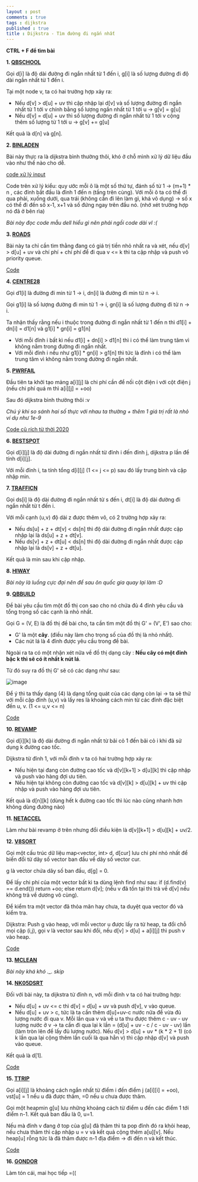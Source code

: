 ```yaml
---
layout : post
comments : true
tags : dijkstra
published : true
title : Dijkstra - Tìm đường đi ngắn nhất
---
```

**CTRL + F để tìm bài**

**1. [QBSCHOOL](https://vnoi.info/problems/QBSCHOOL/)**

Gọi d[i] là độ dài đường đi ngắn nhất từ 1 đến i, g[i] là số lượng đường đi độ dài ngắn nhất từ 1 đến i.

Tại một node v, ta có hai trường hợp xảy ra:

- Nếu d[v] > d[u] + uv thì cập nhập lại d[v] và số lượng đường đi ngắn nhất từ 1 tới v chính bằng số lượng ngắn nhất từ 1 tới u -> g[v] = g[u]
- Nếu d[v] = d[u] + uv thì số lượng đường đi ngắn nhất từ 1 tới v cộng thêm số lượng từ 1 tới u -> g[v] += g[u]

Kết quả là d[n] và g[n].

**2. [BINLADEN](https://vnoi.info/problems/BINLADEN/)**

Bài này thực ra là dijkstra bình thường thôi, khó ở chỗ mình xử lý dữ liệu đầu vào như thế nào cho dễ.

[code xử lý input](https://pastebin.com/2hXesYXa)

Code trên xử lý kiểu: quy ước mỗi ô là một số thứ tự, đánh số từ 1 -> (m+1) * n , các đỉnh bắt đầu là đỉnh 1 đến n (tầng trên cùng). Với mỗi ô ta có thể đi qua phải, xuống dưới, qua trái (không cần đi lên làm gì, khá vô dụng) -> số x có thể đi đến số x-1, x+1 và số đứng ngay trên đầu nó. (nhớ xét trường hợp nó đã ở bên rìa)

*Bài này đọc code mẫu dell hiểu gì nên phải ngồi code dài vl :(*

**3. [ROADS](https://vnoi.info/problems/ROADS/)**

Bài này ta chỉ cần tìm thằng đang có giá trị tiền nhỏ nhất ra và xét, nếu d[v] > d[u] + uv và chí phí + chí phí để đi qua v <= k thì ta cập nhập và push vô priority queue.

[Code](https://pastebin.com/GvYzmXgm)

**4. [CENTRE28](https://vnoi.info/problems/CENTRE28/)**

Gọi d1[i] là đường đi min từ 1 -> i, dn[i] là đường đi min từ n -> i.

Gọi g1[i] là số lượng đường đi min từ 1 -> i, gn[i] là số lượng đường đi từ n -> i.

Ta nhận thấy rằng nếu i thuộc trong đường đi ngắn nhất từ 1 đến n thì d1[i] + dn[i] = d1[n] và g1[i] * gn[i] = g1[n]

- Với mỗi đỉnh i bất kì nếu d1[i] + dn[i] > d1[n] thì i có thể làm trung tâm vì không nằm trong đường đi ngắn nhất.
- Với mỗi đỉnh i nếu như g1[i] * gn[i] > g1[n] thì tức là đỉnh i có thể làm trung tâm vì không nằm trong đường đi ngắn nhất.

**5. [PWRFAIL](https://vnoi.info/problems/PWRFAIL/)**

Đầu tiên ta khởi tạo mảng a[i][j] là chi phí cần để nối cột điện i với cột điện j (nếu chi phí quá m thì a[i][j] = +oo)

Sau đó dijkstra bình thường thôi :v 

*Chú ý khi so sánh hai số thực với nhau ta thường + thêm 1 giá trị rất là nhỏ ví dụ như 1e-9*

[Code cũ rích từ thời 2020](https://pastebin.com/E6TResHp)

**6. [BESTSPOT](https://vnoi.info/problems/BESTSPOT/)**

Gọi d[i][j] là độ dài đường đi ngắn nhất từ đỉnh i đến đỉnh j, dijkstra p lần để tính d[i][j].

Với mỗi đỉnh i, ta tính tổng d[i][j] (1 <= j <= p) sau đó lấy trung bình và cập nhập min.

**7. [TRAFFICN](https://vnoi.info/problems/TRAFFICN/)**

Gọi ds[i] là độ dài đường đi ngắn nhất từ s đến i, dt[i] là độ dài đường đi ngắn nhất từ t đến i.

Với mỗi cạnh (u,v) độ dài z được thêm vô, có 2 trường hợp xảy ra:

- Nếu ds[u] + z + dt[v] < ds[n] thì độ dài đường đi ngắn nhất được cập nhập lại là ds[u] + z + dt[v].
- Nếu ds[v] + z + dt[u] < ds[n] thì độ dài đường đi ngắn nhất được cập nhập lại là ds[v] + z + dt[u].

Kết quả là min sau khi cập nhập.

**8. [HIWAY](https://vnoi.info/problems/HIWAY/)**

*Bài này là luồng cực đại nên để sau ôn quốc gia quay lại làm :D*

**9. [QBBUILD](https://vnoi.info/problems/QBBUILD/)**

Đề bài yêu cầu tìm một đồ thị con sao cho nó chứa đủ 4 đỉnh yêu cầu và tổng trọng số các cạnh là nhỏ nhất.

Gọi G = (V, E) là đồ thị đề bài cho, ta cần tìm một đồ thị G' = (V', E') sao cho:

- G' là một **cây**. (điều này làm cho trọng số của đồ thị là nhỏ nhất).
- Các nút lá là 4 đỉnh được yêu cầu trong đề bài.

Ngoài ra ta có một nhận xét nữa về đồ thị dạng cây : **Nếu cây có một đỉnh bậc k thì sẽ có ít nhất k nút lá**.

Từ đó suy ra đồ thị G' sẽ có các dạng như sau:

![image](https://user-images.githubusercontent.com/69662229/112004629-35ce8880-8adf-11eb-87e8-2ac36f3d1593.png)

Để ý thì ta thấy dạng (4) là dạng tổng quát của các dạng còn lại -> ta sẽ thử với mỗi cặp đỉnh (u,v) và lấy res là khoảng cách min từ các đỉnh đặc biệt đến u, v. (1 <= u,v <= n)

[Code](https://pastebin.com/VGMei0VD)

**10. [REVAMP](https://vnoi.info/problems/REVAMP/)**

Gọi d[i][k] là độ dài đường đi ngắn nhất từ bãi cỏ 1 đến bãi cỏ i khi đã sử dụng k đường cao tốc.

Dijkstra từ đỉnh 1, với mỗi đỉnh v ta có hai trường hợp xảy ra:

- Nếu hiện tại đang còn đường cao tốc và d[v][k+1] > d[u][k] thì cập nhập và push vào hàng đợi ưu tiên.
- Nếu hiện tại không còn đường cao tốc và d[v][k] > d[u][k] + uv thì cập nhập và push vào hàng đợi ưu tiên.

Kết quả là d[n][k] (dùng hết k đường cao tốc thì lúc nào cũng nhanh hơn không dùng đường nào)

**11. [NETACCEL](https://vnoi.info/problems/NETACCEL/)**

Làm như bài revamp ở trên nhưng đổi điều kiện là d[v][k+1] > d[u][k] + uv/2. 

**12. [V8SORT](https://vnoi.info/problems/V8SORT/)**

Gọi một cấu trúc dữ liệu map<vector<int>, int> d, d[cur] lưu chi phí nhỏ nhất để biến đổi từ dãy số vector<int> ban đầu về dãy số vector<int> cur.
  
g là vector chứa dãy số ban đầu, d[g] = 0.

Để lấy chi phí của một vector<int> bất kì ta dùng lệnh find như sau: if (d.find(v) == d.end()) return +oo; else return d[v]; (nếu v đã tồn tại thì trả về d[v] nếu không trả về dương vô cùng).
  
Để kiểm tra một vector<int> đã thỏa mãn hay chưa, ta duyệt qua vector đó và kiểm tra.
  
Dijkstra: Push g vào heap, với mỗi vector u được lấy ra từ heap, ta đổi chỗ mọi cặp (i,j), gọi v là vector sau khi đổi, nếu d[v] > d[u] + a[i][j] thì push v vào heap.

[Code](https://pastebin.com/URrPtYre)

**13. [MCLEAN](https://vnoi.info/problems/MCLEAN/)**

*Bài này khá khó ._. skip*

**14. [NK05DSRT](https://vnoi.info/problems/NK05DSRT/)**

Đối với bài này, ta dijkstra từ đỉnh n, với mỗi đỉnh v ta có hai trường hợp:

- Nếu d[u] + uv <= c thì d[v] = d[u] + uv và push d[v], v vào queue.
- Nếu d[u] + uv > c, tức là ta cần thêm d[u]+uv-c nước nữa để vừa đủ lượng nước đi qua v. Mỗi lần qua v và về u ta thu được thêm c - uv - uv lượng nước ở v -> ta cần đi qua lại k lần = (d[u] + uv - c / c - uv - uv) lần (làm tròn lên để lấy đủ lượng nước). Nếu d[v] > d[u] + uv * (k * 2 + 1) (có k lần qua lại cộng thêm lần cuối là qua hẳn v) thì cập nhập d[v] và push vào queue.

Kết quả là d[1].

[Code](https://pastebin.com/Z7uf72vx)

**15. [TTRIP](https://vnoi.info/problems/TTRIP/)**

Gọi a[i][j] là khoảng cách ngắn nhất từ điểm i đến điểm j (a[i][i] = +oo), vst[u] = 1 nếu u đã được thăm, =0 nếu u chưa được thăm.

Gọi một heapmin g[u] lưu những khoảng cách từ điểm u đến các điểm 1 tới điểm n-1. Kết quả ban đầu là 0, u=1.

Nếu mà đỉnh v đang ở top của g[u] đã thăm thì ta pop đỉnh đó ra khỏi heap, nếu chưa thăm thì cập nhập u = v và kết quả cộng thêm a[u][v]. Nếu heap[u] rỗng tức là đã thăm được n-1 địa điểm -> đi đến n và kết thúc.

[Code](https://pastebin.com/3MGJSvus)

**16. [GONDOR](https://vnoi.info/problems/GONDOR/)**

Làm tón cái, mai học tiếp =((

